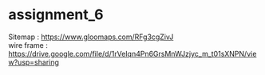 # assignment_6<br>
Sitemap : https://www.gloomaps.com/RFg3cgZivJ <br>
wire frame : https://drive.google.com/file/d/1rVeIqn4Pn6GrsMnWJzjyc_m_t01sXNPN/view?usp=sharing
